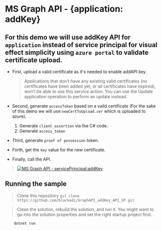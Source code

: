 # MS Graph API - {application: addKey}

## For this demo we will use addKey API for `application` instead of service principal for visual effect simplicity using `azure portal` to validate certificate upload.

- First, upload a valid certificate as it's needed to enable addAPI key.

  > Applications that don’t have any existing valid certificates (no certificates have been added yet, or all certificates have expired), won’t be able to use this service action. You can use the Update application operation to perform an update instead.

- Second, generate `accessToken` based on a vaild certificate (For the sake of this demo we will use `newCertToUpload.cer` which is uploaded to azure).

  1. Generate `client_assertion` via the C# code.
  1. Generate `access_token`

- Third, generate `proof of possession` token.

- Forth, get the `key` value for the new certificate.

- Finally, call the API.

> [![MS Graph API - servicePrincipal:addKey](https://img.youtube.com/vi/MOS4L4mMZmc/0.jpg)](https://www.youtube.com/watch?v=MOS4L4mMZmc)

## Running the sample

> Clone this repository `git clone https://github.com/blackadi/GraphAPI_addKey_API_SP.git`

> Clean the solution, rebuild the solution, and run it. You might want to go into the solution properties and set the right startup project first.

```console
    dotnet run
```
